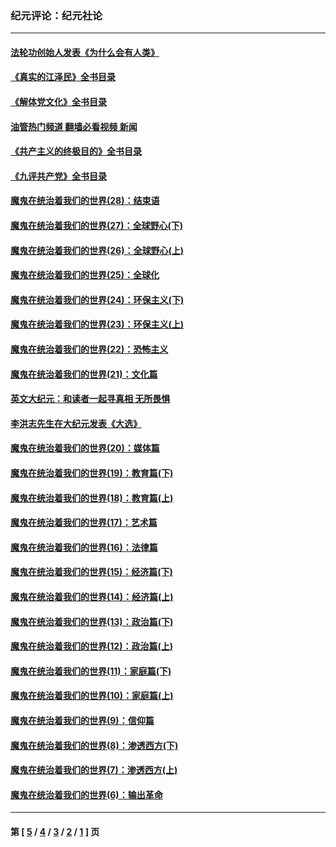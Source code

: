 ### 纪元评论：纪元社论
---
#### [法轮功创始人发表《为什么会有人类》](../../pages/nsc422/n13912117.md?02110330) 
#### [《真实的江泽民》全书目录](../../pages/nsc422/n13721399.md?02110330) 
#### [《解体党文化》全书目录](../../pages/nsc422/n13721157.md?02110330) 
#### [油管热门频道 翻墙必看视频 新闻](ok?02110330)
#### [《共产主义的终极目的》全书目录](../../pages/nsc422/n13721048.md?02110330) 
#### [《九评共产党》全书目录](../../pages/nsc422/n13708085.md?02110330) 
#### [魔鬼在统治着我们的世界(28)：结束语](../../pages/nsc422/n10936246.md?02110330) 
#### [魔鬼在统治着我们的世界(27)：全球野心(下)](../../pages/nsc422/n10928319.md?02110330) 
#### [魔鬼在统治着我们的世界(26)：全球野心(上)](../../pages/nsc422/n10900318.md?02110330) 
#### [魔鬼在统治着我们的世界(25)：全球化](../../pages/nsc422/n10788205.md?02110330) 
#### [魔鬼在统治着我们的世界(24)：环保主义(下)](../../pages/nsc422/n10695307.md?02110330) 
#### [魔鬼在统治着我们的世界(23)：环保主义(上)](../../pages/nsc422/n10688613.md?02110330) 
#### [魔鬼在统治着我们的世界(22)：恐怖主义](../../pages/nsc422/n10614727.md?02110330) 
#### [魔鬼在统治着我们的世界(21)：文化篇](../../pages/nsc422/n10597706.md?02110330) 
#### [英文大纪元：和读者一起寻真相 无所畏惧](../../pages/nsc422/n12542027.md?02110330) 
#### [李洪志先生在大纪元发表《大选》](../../pages/nsc422/n12534746.md?02110330) 
#### [魔鬼在统治着我们的世界(20)：媒体篇](../../pages/nsc422/n10586579.md?02110330) 
#### [魔鬼在统治着我们的世界(19)：教育篇(下)](../../pages/nsc422/n10564808.md?02110330) 
#### [魔鬼在统治着我们的世界(18)：教育篇(上)](../../pages/nsc422/n10526970.md?02110330) 
#### [魔鬼在统治着我们的世界(17)：艺术篇](../../pages/nsc422/n10499093.md?02110330) 
#### [魔鬼在统治着我们的世界(16)：法律篇](../../pages/nsc422/n10485969.md?02110330) 
#### [魔鬼在统治着我们的世界(15)：经济篇(下)](../../pages/nsc422/n10469975.md?02110330) 
#### [魔鬼在统治着我们的世界(14)：经济篇(上)](../../pages/nsc422/n10457370.md?02110330) 
#### [魔鬼在统治着我们的世界(13)：政治篇(下)](../../pages/nsc422/n10448270.md?02110330) 
#### [魔鬼在统治着我们的世界(12)：政治篇(上)](../../pages/nsc422/n10444576.md?02110330) 
#### [魔鬼在统治着我们的世界(11)：家庭篇(下)](../../pages/nsc422/n10440961.md?02110330) 
#### [魔鬼在统治着我们的世界(10)：家庭篇(上)](../../pages/nsc422/n10435448.md?02110330) 
#### [魔鬼在统治着我们的世界(9)：信仰篇](../../pages/nsc422/n10432159.md?02110330) 
#### [魔鬼在统治着我们的世界(8)：渗透西方(下)](../../pages/nsc422/n10429603.md?02110330) 
#### [魔鬼在统治着我们的世界(7)：渗透西方(上)](../../pages/nsc422/n10426013.md?02110330) 
#### [魔鬼在统治着我们的世界(6)：输出革命](../../pages/nsc422/n10421536.md?02110330) 

---
#### 第 [ [5](./5.md?02110330) / [4](./4.md?02110330) / [3](./3.md?02110330) / [2](./2.md?02110330) / [1](./1.md?02110330) ] 页
